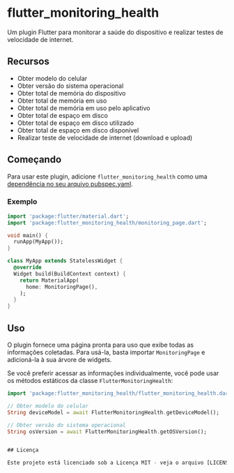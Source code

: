 # flutter_monitoring_health

Um plugin Flutter para monitorar a saúde do dispositivo e realizar testes de velocidade de internet.

## Recursos

- Obter modelo do celular
- Obter versão do sistema operacional
- Obter total de memória do dispositivo
- Obter total de memória em uso
- Obter total de memória em uso pelo aplicativo
- Obter total de espaço em disco
- Obter total de espaço em disco utilizado
- Obter total de espaço em disco disponível
- Realizar teste de velocidade de internet (download e upload)

## Começando

Para usar este plugin, adicione `flutter_monitoring_health` como uma [dependência no seu arquivo pubspec.yaml](https://flutter.dev/platform-plugins/).

### Exemplo

```dart
import 'package:flutter/material.dart';
import 'package:flutter_monitoring_health/monitoring_page.dart';

void main() {
  runApp(MyApp());
}

class MyApp extends StatelessWidget {
  @override
  Widget build(BuildContext context) {
    return MaterialApp(
      home: MonitoringPage(),
    );
  }
}
```

## Uso

O plugin fornece uma página pronta para uso que exibe todas as informações coletadas. Para usá-la, basta importar `MonitoringPage` e adicioná-la à sua árvore de widgets.

Se você preferir acessar as informações individualmente, você pode usar os métodos estáticos da classe `FlutterMonitoringHealth`:

```dart
import 'package:flutter_monitoring_health/flutter_monitoring_health.dart';

// Obter modelo do celular
String deviceModel = await FlutterMonitoringHealth.getDeviceModel();

// Obter versão do sistema operacional
String osVersion = await FlutterMonitoringHealth.getOSVersion();


## Licença

Este projeto está licenciado sob a Licença MIT - veja o arquivo [LICENSE](LICENSE) para detalhes.
